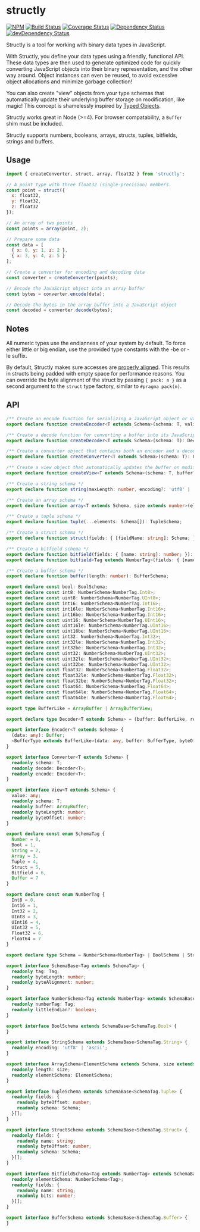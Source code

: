 # structly

[![NPM](https://img.shields.io/npm/v/structly.svg)](https://www.npmjs.com/package/structly)
[![Build Status](https://img.shields.io/travis/maxdavidson/structly/master.svg)](https://travis-ci.org/maxdavidson/structly)
[![Coverage Status](https://img.shields.io/coveralls/maxdavidson/structly/master.svg)](https://coveralls.io/github/maxdavidson/structly?branch=master)
[![Dependency Status](https://img.shields.io/david/maxdavidson/structly.svg)](https://david-dm.org/maxdavidson/structly)
[![devDependency Status](https://img.shields.io/david/dev/maxdavidson/structly.svg)](https://david-dm.org/maxdavidson/structly?type=dev)

Structly is a tool for working with binary data types in JavaScript.

With Structly, you define your data types using a friendly, functional API.
These data types are then used to generate optimized code for quickly converting
JavaScript objects into their binary representation, and the other way around.
Object instances can even be reused, to avoid excessive object allocations
and minimize garbage collection!

You can also create "view" objects from your type schemas that automatically update
their underlying buffer storage on modification, like magic! This concept is shamelessly inspired
by [Typed Objects](http://wiki.ecmascript.org/doku.php?id=harmony:typed_objects).

Structly works great in Node (>=4). For browser compatability, a `Buffer` shim must be included.

Structly supports numbers, booleans, arrays, structs, tuples, bitfields, strings and buffers.


## Usage

```javascript
import { createConverter, struct, array, float32 } from 'structly';

// A point type with three float32 (single-precision) members.
const point = struct({
  x: float32,
  y: float32,
  z: float32
});

// An array of two points
const points = array(point, 2);

// Prepare some data
const data = [
  { x: 0, y: 1, z: 2 },
  { x: 3, y: 4, z: 5 }
];

// Create a converter for encoding and decoding data
const converter = createConverter(points);

// Encode the JavaScript object into an array buffer
const bytes = converter.encode(data);

// Decode the bytes in the array buffer into a JavaScript object
const decoded = converter.decode(bytes);
```


## Notes

All numeric types use the endianness of your system by default. To force either
little or big endian, use the provided type constants with the -be or -le suffix.

By default, Structly makes sure accesses are [properly aligned](https://en.wikipedia.org/wiki/Data_structure_alignment).
This results in structs being padded with empty space for performance reasons.
You can override the byte alignment of the struct by passing
`{ pack: n }` as a second argument to the `struct` type factory, similar to `#pragma pack(n)`.


## API

```typescript
/** Create an encode function for serializing a JavaScript object or value into a buffer */
export declare function createEncoder<T extends Schema>(schema: T, validate?: boolean): Encoder<T>;

/** Create a decode function for converting a buffer into its JavaScript representation */
export declare function createDecoder<T extends Schema>(schema: T): Decoder<T>;

/** Create a converter object that contains both an encoder and a decoder */
export declare function createConverter<T extends Schema>(schema: T): Converter<T>;

/** Create a view object that automatically updates the buffer on modification */
export declare function createView<T extends Schema>(schema: T, buffer?: BufferLike, byteOffset?: number): View<T>;

/** Create a string schema */
export declare function string(maxLength: number, encoding?: 'utf8' | 'ascii'): StringSchema;

/** Create an array schema */
export declare function array<T extends Schema, size extends number>(elementSchema: T, length: size, { pack }?: { pack?: boolean | number; }): ArraySchema<T, size>;

/** Create a tuple schema */
export declare function tuple(...elements: Schema[]): TupleSchema;

/** Create a struct schema */
export declare function struct(fields: { [fieldName: string]: Schema; }, { reorder, pack }?: { reorder?: boolean; pack?: number; }): StructSchema;

/** Create a bitfield schema */
export declare function bitfield(fields: { [name: string]: number; }): BitfieldSchema<NumberTag.UInt32>;
export declare function bitfield<Tag extends NumberTag>(fields: { [name: string]: number; }, elementSchema: NumberSchema<Tag>): BitfieldSchema<Tag>;

/** Create a buffer schema */
export declare function buffer(length: number): BufferSchema;

export declare const bool: BoolSchema;
export declare const int8: NumberSchema<NumberTag.Int8>;
export declare const uint8: NumberSchema<NumberTag.UInt8>;
export declare const int16: NumberSchema<NumberTag.Int16>;
export declare const int16le: NumberSchema<NumberTag.Int16>;
export declare const int16be: NumberSchema<NumberTag.Int16>;
export declare const uint16: NumberSchema<NumberTag.UInt16>;
export declare const uint16le: NumberSchema<NumberTag.UInt16>;
export declare const uint16be: NumberSchema<NumberTag.UInt16>;
export declare const int32: NumberSchema<NumberTag.Int32>;
export declare const int32le: NumberSchema<NumberTag.Int32>;
export declare const int32be: NumberSchema<NumberTag.Int32>;
export declare const uint32: NumberSchema<NumberTag.UInt32>;
export declare const uint32le: NumberSchema<NumberTag.UInt32>;
export declare const uint32be: NumberSchema<NumberTag.UInt32>;
export declare const float32: NumberSchema<NumberTag.Float32>;
export declare const float32le: NumberSchema<NumberTag.Float32>;
export declare const float32be: NumberSchema<NumberTag.Float32>;
export declare const float64: NumberSchema<NumberTag.Float64>;
export declare const float64le: NumberSchema<NumberTag.Float64>;
export declare const float64be: NumberSchema<NumberTag.Float64>;

export type BufferLike = ArrayBuffer | ArrayBufferView;

export declare type Decoder<T extends Schema> = (buffer: BufferLike, result?: any, byteOffset?: number) => any;

export interface Encoder<T extends Schema> {
  (data: any): Buffer;
  <BufferType extends BufferLike>(data: any, buffer: BufferType, byteOffset?: number): BufferType;
}

export interface Converter<T extends Schema> {
  readonly schema: T;
  readonly decode: Decoder<T>;
  readonly encode: Encoder<T>;
}

export interface View<T extends Schema> {
  value: any;
  readonly schema: T;
  readonly buffer: ArrayBuffer;
  readonly byteLength: number;
  readonly byteOffset: number;
}

export declare const enum SchemaTag {
  Number = 0,
  Bool = 1,
  String = 2,
  Array = 3,
  Tuple = 4,
  Struct = 5,
  Bitfield = 6,
  Buffer = 7
}

export declare const enum NumberTag {
  Int8 = 0,
  Int16 = 1,
  Int32 = 2,
  UInt8 = 3,
  UInt16 = 4,
  UInt32 = 5,
  Float32 = 6,
  Float64 = 7
}

export declare type Schema = NumberSchema<NumberTag> | BoolSchema | StringSchema | ArraySchema<any, number> | TupleSchema | StructSchema | BitfieldSchema<NumberTag> | BufferSchema;

export interface SchemaBase<Tag extends SchemaTag> {
  readonly tag: Tag;
  readonly byteLength: number;
  readonly byteAlignment: number;
}

export interface NumberSchema<Tag extends NumberTag> extends SchemaBase<SchemaTag.Number> {
  readonly numberTag: Tag;
  readonly littleEndian?: boolean;
}

export interface BoolSchema extends SchemaBase<SchemaTag.Bool> {
}

export interface StringSchema extends SchemaBase<SchemaTag.String> {
  readonly encoding: 'utf8' | 'ascii';
}

export interface ArraySchema<ElementSchema extends Schema, size extends number> extends SchemaBase<SchemaTag.Array> {
  readonly length: size;
  readonly elementSchema: ElementSchema;
}

export interface TupleSchema extends SchemaBase<SchemaTag.Tuple> {
  readonly fields: {
    readonly byteOffset: number;
    readonly schema: Schema;
  }[];
}

export interface StructSchema extends SchemaBase<SchemaTag.Struct> {
  readonly fields: {
    readonly name: string;
    readonly byteOffset: number;
    readonly schema: Schema;
  }[];
}

export interface BitfieldSchema<Tag extends NumberTag> extends SchemaBase<SchemaTag.Bitfield> {
  readonly elementSchema: NumberSchema<Tag>;
  readonly fields: {
    readonly name: string;
    readonly bits: number;
  }[];
}

export interface BufferSchema extends SchemaBase<SchemaTag.Buffer> {
}
```
